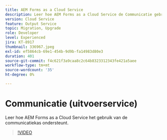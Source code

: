 ```yaml
---
title: AEM Forms as a Cloud Service
description: Leer hoe AEM Forms as a Cloud Service de Communicatie gebruiks-case steunt.
version: Cloud Service
feature: Output Service
topic: Migration, Upgrade
role: Developer
level: Experienced
jira: KT-8917
thumbnail: 336967.jpeg
exl-id: ef5864cb-69e1-454b-9d9b-fa14983d80e3
duration: 401
source-git-commit: f4c621f3a9caa8c2c64b8323312343fe421a5aee
workflow-type: tm+mt
source-wordcount: '35'
ht-degree: 0%

---
```


# Communicatie (uitvoerservice)

Leer hoe AEM Forms as a Cloud Service het gebruik van de communicatiekas ondersteunt.

>[!VIDEO](https://video.tv.adobe.com/v/336967?quality=12&learn=on)
